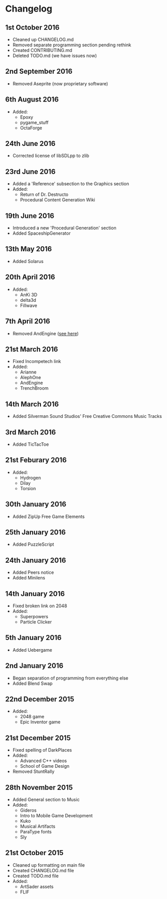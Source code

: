 # Changelog #

## 1st October 2016 ##

* Cleaned up CHANGELOG.md
* Removed separate programming section pending rethink
* Created CONTRIBUTING.md
* Deleted TODO.md (we have issues now)

## 2nd September 2016 ##

* Removed Aseprite (now proprietary software)

## 6th August 2016 ##

* Added:
  * Epoxy
  * pygame_stuff
  * OctaForge

## 24th June 2016 ##

* Corrected license of libSDLpp to zlib

## 23rd June 2016 ##

* Added a 'Reference' subsection to the Graphics section
* Added:
  * Return of Dr. Destructo
  * Procedural Content Generation Wiki

## 19th June 2016 ##

* Introduced a new 'Procedural Generation' section
* Added SpaceshipGenerator

## 13th May 2016 ##

* Added Solarus

## 20th April 2016 ##

* Added:
  * AnKi 3D
  * delta3d
  * Fillwave

## 7th April 2016 ##

* Removed AndEngine ([see here][1])

## 21st March 2016 ##

* Fixed Incompetech link
* Added:
  * Arianne
  * AlephOne
  * AndEngine
  * TrenchBroom

## 14th March 2016 ##

* Added Silverman Sound Studios' Free Creative Commons Music Tracks

## 3rd March 2016 ##

* Added TicTacToe

## 21st Feburary 2016 ##

* Added:
  * Hydrogen
  * Dilay
  * Torsion

## 30th January 2016 ##

* Added ZipUp Free Game Elements

## 25th January 2016 ##

* Added PuzzleScript

## 24th January 2016 ##

* Added Peers notice
* Added Minilens

## 14th January 2016 ##

* Fixed broken link on 2048
* Added:
  * Superpowers
  * Particle Clicker

## 5th January 2016 ##

* Added Uebergame

## 2nd January 2016 ##

* Began separation of programming from everything else
* Added Blend Swap

## 22nd December 2015 ##

* Added:
  * 2048 game
  * Epic Inventor game

## 21st December 2015 ##

* Fixed spelling of DarkPlaces
* Added:
  * Advanced C++ videos
  * School of Game Design
* Removed StuntRally

## 28th November 2015 ##

* Added General section to Music
* Added:
  * Gideros
  * Intro to Mobile Game Development
  * Kuko
  * Musical Artifacts
  * ParaType fonts
  * Sly

## 21st October 2015 ##

* Cleaned up formatting on main file
* Created CHANGELOG.md file
* Created TODO.md file
* Added:
  * ArtSader assets
  * FLIF

[1]: https://github.com/nicolasgramlich/AndEngine/issues/279#issuecomment-205847940
